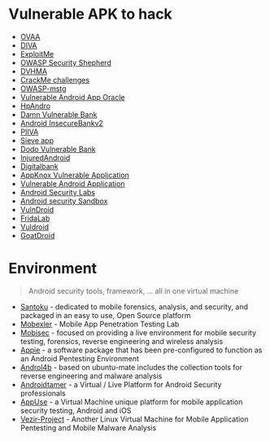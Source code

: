 # Vulnerable APK to hack
* [OVAA](https://github.com/oversecured/ovaa)
* [DIVA](https://github.com/payatu/diva-android)
* [ExploitMe](http://securitycompass.github.io/AndroidLabs/setup.html)
* [OWASP Security Shepherd ](https://github.com/OWASP/SecurityShepherd)
* [DVHMA](https://github.com/logicalhacking/DVHMA)
* [CrackMe challenges](https://github.com/reoky/android-crackme-challenge)
* [OWASP-mstg](https://github.com/OWASP/owasp-mstg/tree/master/Crackmes)
* [Vulnerable Android App Oracle](https://github.com/dan7800/VulnerableAndroidAppOracle)
* [HpAndro](http://ctf.hpandro.raviramesh.info/)
* [Damn Vulnerable Bank](https://github.com/rewanth1997/Damn-Vulnerable-Bank)  
* [Android InsecureBankv2](https://github.com/dineshshetty/Android-InsecureBankv2)
* [PIIVA](https://github.com/htbridge/pivaa)
* [Sieve app](https://github.com/mwrlabs/drozer/releases/download/2.3.4/sieve.apk)
* [Dodo Vulnerable Bank](https://github.com/CSPF-Founder/DodoVulnerableBank)
* [InjuredAndroid](https://github.com/B3nac/InjuredAndroid)
* [Digitalbank](https://github.com/CyberScions/Digitalbank)
* [AppKnox Vulnerable Application](https://github.com/appknox/vulnerable-application)
* [Vulnerable Android Application](https://github.com/Lance0312/VulnApp)
* [Android Security Labs](https://github.com/SecurityCompass/AndroidLabs)
* [Android security Sandbox](https://github.com/rafaeltoledo/android-security)
* [VulnDroid](https://github.com/shahenshah99/VulnDroid)
* [FridaLab](https://rossmarks.uk/blog/fridalab/)
* [Vuldroid](https://github.com/jaiswalakshansh/Vuldroid)
* [GoatDroid](https://github.com/nvisium-jack-mannino/OWASP-GoatDroid-Project)

# Environment 
> Android security tools, framework, ... all in one virtual machine 

* [Santoku](https://santoku-linux.com/) -  dedicated to mobile forensics, analysis, and security, and packaged in an easy to use, Open Source platform
* [Mobexler](https://mobexler.com/) - Mobile App Penetration Testing Lab 
* [Mobisec](https://sourceforge.net/projects/mobisec/) - focused on providing a live environment for mobile security testing, forensics, reverse engineering and wireless analysis
* [Appie](https://manifestsecurity.com/appie/) - a software package that has been pre-configured to function as an Android Pentesting Environment
* [Androl4b](https://github.com/sh4hin/Androl4b) - based on ubuntu-mate includes the collection tools for reverse engineering and malware analysis
* [Androidtamer](https://androidtamer.com/) - a Virtual / Live Platform for Android Security professionals
* [AppUse](https://appsec-labs.com/AppUse/) - a Virtual Machine unique platform for mobile application security testing, Android and iOS
* [Vezir-Project](https://github.com/oguzhantopgul/Vezir-Project) - Another Linux Virtual Machine for Mobile Application Pentesting and Mobile Malware Analysis


